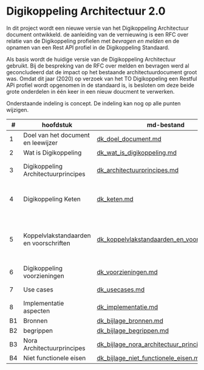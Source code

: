 # Digikoppeling Architectuur 2.0

In dit project wordt een nieuwe versie van het Digikoppeling Architectuur document ontwikkeld. de aanleiding van de vernieuwing is een RFC over relatie van de Digikoppeling profielen met *bevragen en melden* en de opnamen van een Rest API profiel in de Digikoppeling Standaard.

Als basis wordt de huidige versie van de Digikoppeling Architectuur gebruikt. Bij  de bespreking van de RFC over melden en bevragen werd al geconcludeerd dat de impact op het bestaande architectuurdocument groot was. Omdat dit jaar (2020) op verzoek van het TO Digikoppeling een Restful APi profiel wordt opgenomen in de standaard is, is besloten om deze beide grote onderdelen in één keer in een nieuw doucment te verwerken.

Onderstaande indeling is concept. De indeling kan nog op alle punten wijzigen.

|#|hoofdstuk| md-bestand | opmerkingen |
|---|---|---|---|
|1| Doel van het document en leewijzer|[dk_doel_document.md](dk_doel_document.md)| |
|2| Wat is Digikoppeling|[dk_wat_is_digikoppeling.md](dk_wat_is_digikoppeling.md)|
|3| Digikoppeling Architectuurprincipes|[dk_architectuurprincipes.md](dk_architectuurprincipes.md)| aanpassing ivm RFC bevragen en melden|
|4| Digikoppeling Keten |[dk_keten.md](dk_keten.md)| toegevoegd transactiepatronen en verduidelijken rollen|
|5| Koppelvlakstandaarden en voorschriften| [dk_koppelvlakstandaarden_en_voorschriften.md](dk_koppelvlakstandaarden_en_voorschriften.md)| hierin wordt ook een verwijzing opgenomen naar het neuwe Digikoppeling REstful API profiel|
|6| Digikoppeling voorzieningen|[dk_voorzieningen.md](dk_voorzieningen.md)||
|7| Use cases|[dk_usecases.md](dk_usecases.md)| dit is een nieuw hoofdstuk|
|8| Implementatie aspecten|[dk_implementatie.md](dk_implementatie.md)||
|B1| Bronnen| [dk_bijlage_bronnen.md](dk_bijlage_bronnen.md)||
|B2| begrippen|[dk_bijlage_begrippen.md](dk_bijlage_begrippen.md)||
|B3| Nora Architectuurprincipes|[dk_bijlage_nora_architectuur_principes.md](dk_bijlage_nora_architectuur_principes.md)||
|B4| Niet functionele eisen|[dk_bijlage_niet_functionele_eisen.md](dk_bijlage_niet_functionele_eisen.md)||

